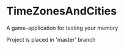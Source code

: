 # TimeZonesAndCities
A game-application for testing your memory

Project is placed in 'master' branch
